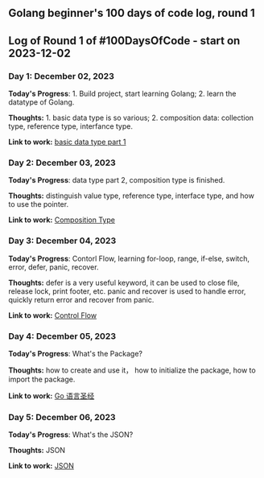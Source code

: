 ## Golang beginner's 100 days of code log, round 1

## Log of Round 1 of #100DaysOfCode - start on 2023-12-02

### Day 1: December 02, 2023

**Today's Progress**: 1. Build project, start learning Golang; 2. learn the datatype of Golang.

**Thoughts:** 1. basic data type is so various; 2. composition data: collection type, reference type, interfance type.

**Link to work:** [basic data type part 1](https://github.com/ZarkMedo/golang-beginner/commit/78c779b8508a85a42a2619d6133449cb8e1bdedc)


### Day 2: December 03, 2023

**Today's Progress**: data type part 2, composition type is finished.

**Thoughts:** distinguish value type, reference type, interface type, and how to use the pointer.

**Link to work:** [Composition Type](https://github.com/ZarkMedo/golang-beginner/commit/5018646fc8c4f8977e6e611c743610a0cee4b7ba)


### Day 3: December 04, 2023

**Today's Progress**: Contorl Flow, learning for-loop, range, if-else, switch, error, defer, panic, recover.

**Thoughts:** defer is a very useful keyword, it can be used to close file, release lock, print footer, etc. panic and recover is used to handle error, quickly return error and recover from panic.

**Link to work:** [Control Flow](https://github.com/ZarkMedo/golang-beginner/commit/4c61ef90befdb97a31fa38f48daad95ca9a6d91f)

### Day 4: December 05, 2023

**Today's Progress**: What's the Package?

**Thoughts:** how to create and use it， how to initialize the package, how to import the package.

**Link to work:** [Go 语言圣经](https://gopl-zh.github.io/ch2/ch2-06.html)

### Day 5: December 06, 2023

**Today's Progress**: What's the JSON?

**Thoughts:** JSON 

**Link to work:** [JSON](https://github.com/ZarkMedo/golang-beginner/commit/b1c6c1b69dabf2105422fe3894d628fdf38768ff)